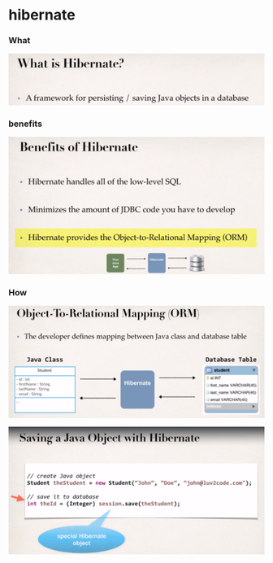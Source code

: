 # hibernate

### What

![](../.gitbook/assets/image%20%2871%29.png)

### benefits

![](../.gitbook/assets/image%20%2860%29.png)

### How

![](../.gitbook/assets/image%20%2861%29.png)

![](../.gitbook/assets/image%20%2862%29.png)

